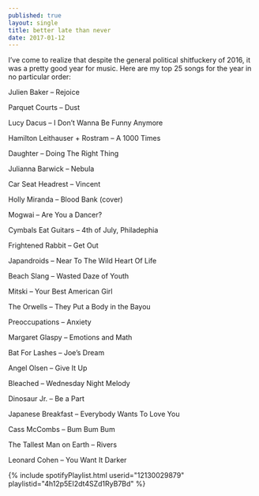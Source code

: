 ```yaml
---
published: true
layout: single
title: better late than never
date: 2017-01-12
---
```


I’ve come to realize that despite the general political shitfuckery of 2016, it was a pretty good year for music. Here are my top 25 songs for the year in no particular order:

Julien Baker – Rejoice

Parquet Courts – Dust

Lucy Dacus – I Don’t Wanna Be Funny Anymore

Hamilton Leithauser + Rostram – A 1000 Times

Daughter – Doing The Right Thing

Julianna Barwick – Nebula

Car Seat Headrest – Vincent

Holly Miranda – Blood Bank (cover)

Mogwai – Are You a Dancer?

Cymbals Eat Guitars – 4th of July, Philadephia

Frightened Rabbit – Get Out

Japandroids – Near To The Wild Heart Of Life

Beach Slang – Wasted Daze of Youth

Mitski – Your Best American Girl

The Orwells – They Put a Body in the Bayou

Preoccupations – Anxiety

Margaret Glaspy – Emotions and Math

Bat For Lashes – Joe’s Dream

Angel Olsen – Give It Up

Bleached – Wednesday Night Melody

Dinosaur Jr. – Be a Part

Japanese Breakfast – Everybody Wants To Love You

Cass McCombs – Bum Bum Bum

The Tallest Man on Earth – Rivers

Leonard Cohen – You Want It Darker

{% include spotifyPlaylist.html userid="12130029879" playlistid="4h12p5EI2dt4SZd1RyB7Bd" %}
